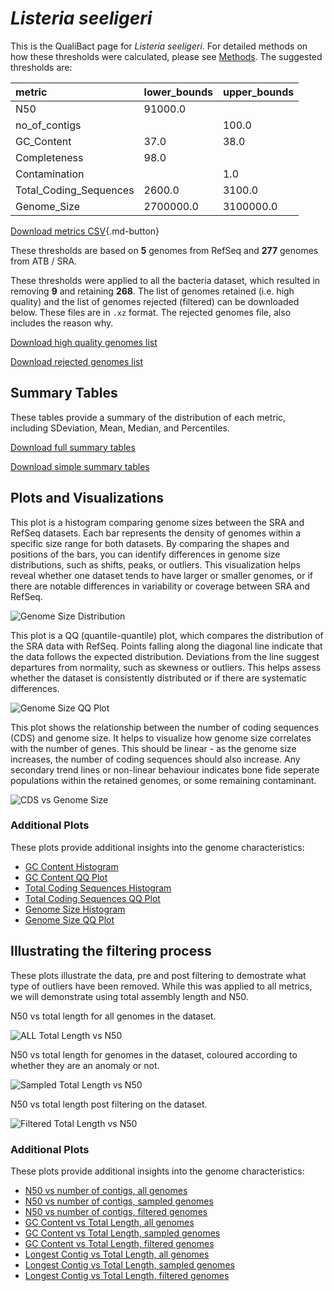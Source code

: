 # *Listeria seeligeri*

This is the QualiBact page for *Listeria seeligeri*. For detailed methods on how these thresholds were calculated, please see [Methods](../../methods.md).
The suggested thresholds are: 

| metric                 | lower_bounds   | upper_bounds   |
|:-----------------------|:---------------|:---------------|
| N50                    | 91000.0        |                |
| no_of_contigs          |                | 100.0          |
| GC_Content             | 37.0           | 38.0           |
| Completeness           | 98.0           |                |
| Contamination          |                | 1.0            |
| Total_Coding_Sequences | 2600.0         | 3100.0         |
| Genome_Size            | 2700000.0      | 3100000.0      |

[Download metrics CSV](Listeria_seeligeri_metrics.csv){.md-button}


These thresholds are based on **5** genomes from RefSeq and **277** genomes from ATB / SRA.

These thresholds were applied to all the bacteria dataset, which resulted in removing **9** and retaining **268**.
The list of genomes retained (i.e. high quality) and the list of genomes rejected (filtered) can be downloaded below. These files are in `.xz` format. The rejected genomes file, also includes the reason why.

[Download high quality genomes list](Listeria_seeligeri_high_quality_genomes.csv.xz)


[Download rejected genomes list](Listeria_seeligeri_filtered_out_genomes.csv.xz)



## Summary Tables
These tables provide a summary of the distribution of each metric, including SDeviation, Mean, Median, and Percentiles.

[Download full summary tables](summary.csv)

[Download simple summary tables](selected_summary.csv)

## Plots and Visualizations

This plot is a histogram comparing genome sizes between the SRA and RefSeq datasets. Each bar represents the density of genomes within a specific size range for both datasets. By comparing the shapes and positions of the bars, you can identify differences in genome size distributions, such as shifts, peaks, or outliers. This visualization helps reveal whether one dataset tends to have larger or smaller genomes, or if there are notable differences in variability or coverage between SRA and RefSeq.

![Genome Size Distribution](Genome_Size_refseq_histogram_kde.png)

This plot is a QQ (quantile-quantile) plot, which compares the distribution of the SRA data with RefSeq. Points falling along the diagonal line indicate that the data follows the expected distribution. Deviations from the line suggest departures from normality, such as skewness or outliers. This helps assess whether the dataset is consistently distributed or if there are systematic differences.

![Genome Size QQ Plot](Genome_Size_refseq_qqplot.png)

This plot shows the relationship between the number of coding sequences (CDS) and genome size. It helps to visualize how genome size correlates with the number of genes. This should be linear - as the genome size increases, the number of coding sequences should also increase. Any secondary trend lines or non-linear behaviour indicates bone fide seperate populations within the retained genomes, or some remaining contaminant. 

![CDS vs Genome Size](Listeria_seeligeri_CDS_vs_Genome_Size.png)

### Additional Plots

These plots provide additional insights into the genome characteristics:

- [GC Content Histogram](GC_Content_refseq_histogram_kde.png)
- [GC Content QQ Plot](GC_Content_refseq_qqplot.png)
- [Total Coding Sequences Histogram](Total_Coding_Sequences_refseq_histogram_kde.png)
- [Total Coding Sequences QQ Plot](Total_Coding_Sequences_refseq_qqplot.png)
- [Genome Size Histogram](Genome_Size_refseq_histogram_kde.png)
- [Genome Size QQ Plot](Genome_Size_refseq_qqplot.png)
## Illustrating the filtering process
These plots illustrate the data, pre and post filtering to demostrate what type of outliers have been removed. While this was applied to all metrics, we will demonstrate using total assembly length and N50.

N50 vs total length for all genomes in the dataset.

![ALL Total Length vs N50](Listeria_seeligeri_all_total_length_N50.png)

N50 vs total length for genomes in the dataset, coloured according to whether they are an anomaly or not.

![Sampled Total Length vs N50](Listeria_seeligeri_sample_total_length_N50.png)

N50 vs total length post filtering on the dataset.

![Filtered Total Length vs N50](Listeria_seeligeri_filt_total_length_N50.png)

### Additional Plots

These plots provide additional insights into the genome characteristics:

- [N50 vs number of contigs, all genomes](Listeria_seeligeri_all_N50_number.png)
- [N50 vs number of contigs, sampled genomes](Listeria_seeligeri_sample_N50_number.png)
- [N50 vs number of contigs, filtered genomes](Listeria_seeligeri_filt_N50_number.png)
- [GC Content vs Total Length, all genomes](Listeria_seeligeri_all_total_length_GC_Content.png)
- [GC Content vs Total Length, sampled genomes](Listeria_seeligeri_sample_total_length_GC_Content.png)
- [GC Content vs Total Length, filtered genomes](Listeria_seeligeri_filt_total_length_GC_Content.png)
- [Longest Contig vs Total Length, all genomes](Listeria_seeligeri_all_total_length_longest.png)
- [Longest Contig vs Total Length, sampled genomes](Listeria_seeligeri_sample_total_length_longest.png)
- [Longest Contig vs Total Length, filtered genomes](Listeria_seeligeri_filt_total_length_longest.png)
